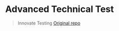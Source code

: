 # Advanced Technical Test
> Innovate Testing 
<a href="https://github.com/we-make-websites/wmw-advanced-technical-test">Original repo</a> 
